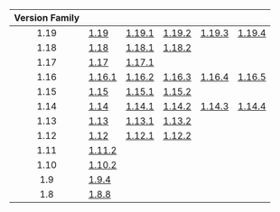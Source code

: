 | Version Family | | | | | |
|:---:|---|---|---|---|---|
| 1.19 | [1.19](https://github.com/BaldGang/spigot-build/releases/download/20230410/spigot-1.19.jar) | [1.19.1](https://github.com/BaldGang/spigot-build/releases/download/20230410/spigot-1.19.1.jar) | [1.19.2](https://github.com/BaldGang/spigot-build/releases/download/20230410/spigot-1.19.2.jar) | [1.19.3](https://github.com/BaldGang/spigot-build/releases/download/20230410/spigot-1.19.3.jar) | [1.19.4](https://github.com/BaldGang/spigot-build/releases/download/20230410/spigot-1.19.4.jar) |
| 1.18 | [1.18](https://github.com/BaldGang/spigot-build/releases/download/20230410/spigot-1.18.jar) | [1.18.1](https://github.com/BaldGang/spigot-build/releases/download/20230410/spigot-1.18.1.jar) | [1.18.2](https://github.com/BaldGang/spigot-build/releases/download/20230410/spigot-1.18.2.jar) | | |
| 1.17 | [1.17](https://github.com/BaldGang/spigot-build/releases/download/20230410/spigot-1.17.jar) | [1.17.1](https://github.com/BaldGang/spigot-build/releases/download/20230410/spigot-1.17.1.jar) | | | |
| 1.16 | [1.16.1](https://github.com/BaldGang/spigot-build/releases/download/20230410/spigot-1.16.1.jar) | [1.16.2](https://github.com/BaldGang/spigot-build/releases/download/20230410/spigot-1.16.2.jar) | [1.16.3](https://github.com/BaldGang/spigot-build/releases/download/20230410/spigot-1.16.3.jar) | [1.16.4](https://github.com/BaldGang/spigot-build/releases/download/20230410/spigot-1.16.4.jar) | [1.16.5](https://github.com/BaldGang/spigot-build/releases/download/20230410/spigot-1.16.5.jar) |
| 1.15 | [1.15](https://github.com/BaldGang/spigot-build/releases/download/20230410/spigot-1.15.jar) | [1.15.1](https://github.com/BaldGang/spigot-build/releases/download/20230410/spigot-1.15.1.jar) | [1.15.2](https://github.com/BaldGang/spigot-build/releases/download/20230410/spigot-1.15.2.jar) | | |
| 1.14 | [1.14](https://github.com/BaldGang/spigot-build/releases/download/20230410/spigot-1.14.jar) | [1.14.1](https://github.com/BaldGang/spigot-build/releases/download/20230410/spigot-1.14.1.jar) | [1.14.2](https://github.com/BaldGang/spigot-build/releases/download/20230410/spigot-1.14.2.jar) | [1.14.3](https://github.com/BaldGang/spigot-build/releases/download/20230410/spigot-1.14.3.jar) | [1.14.4](https://github.com/BaldGang/spigot-build/releases/download/20230410/spigot-1.14.4.jar) |
| 1.13 | [1.13](https://github.com/BaldGang/spigot-build/releases/download/20230410/spigot-1.13.jar) | [1.13.1](https://github.com/BaldGang/spigot-build/releases/download/20230410/spigot-1.13.1.jar) | [1.13.2](https://github.com/BaldGang/spigot-build/releases/download/20230410/spigot-1.13.2.jar) | | |
| 1.12 | [1.12](https://github.com/BaldGang/spigot-build/releases/download/20230410/spigot-1.12.jar) | [1.12.1](https://github.com/BaldGang/spigot-build/releases/download/20230410/spigot-1.12.1.jar) | [1.12.2](https://github.com/BaldGang/spigot-build/releases/download/20230410/spigot-1.12.2.jar) | | |
| 1.11 | [1.11.2](https://github.com/BaldGang/spigot-build/releases/download/20230410/spigot-1.11.2.jar) | | | | |
| 1.10 | [1.10.2](https://github.com/BaldGang/spigot-build/releases/download/20230410/spigot-1.10.2.jar) | | | | |
| 1.9 | [1.9.4](https://github.com/BaldGang/spigot-build/releases/download/20230410/spigot-1.9.4.jar) | | | | |
| 1.8 | [1.8.8](https://github.com/BaldGang/spigot-build/releases/download/20230410/spigot-1.8.8.jar) | | | | |
